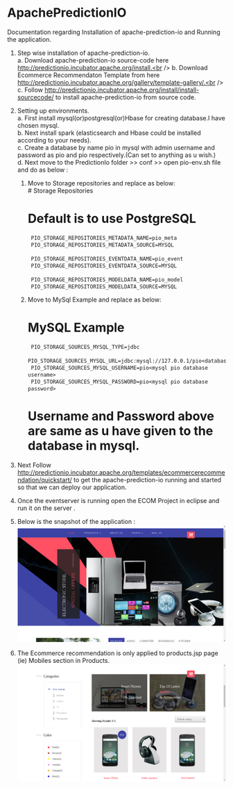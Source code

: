 # ApachePredictionIO
Documentation regarding Installation of apache-prediction-io and Running the application.

1. Step wise installation of apache-prediction-io.<br />
  a. Download apache-prediction-io source-code here http://predictionio.incubator.apache.org/install.<br />
  b. Download Ecommerce Recommendaton Template from here http://predictionio.incubator.apache.org/gallery/template-gallery/.<br />
  c. Follow http://predictionio.incubator.apache.org/install/install-sourcecode/ to install apache-prediction-io from source code.<br />


2. Setting up environments.<br />
  a. First install mysql(or)postgresql(or)Hbase for creating database.I have chosen mysql.<br />
  b. Next install spark (elasticsearch and Hbase could be installed according to your needs).<br />
  c. Create a database by name pio in mysql with admin username and password as pio and pio respectively.(Can set to anything as      u wish.)<br />
  d. Next move to the PredictionIo folder >> conf >> open pio-env.sh file and do as below :<br />
      1. Move to Storage repositories and replace as below:<br />
        # Storage Repositories
           # Default is to use PostgreSQL
              PIO_STORAGE_REPOSITORIES_METADATA_NAME=pio_meta
              PIO_STORAGE_REPOSITORIES_METADATA_SOURCE=MYSQL

              PIO_STORAGE_REPOSITORIES_EVENTDATA_NAME=pio_event
              PIO_STORAGE_REPOSITORIES_EVENTDATA_SOURCE=MYSQL

              PIO_STORAGE_REPOSITORIES_MODELDATA_NAME=pio_model
              PIO_STORAGE_REPOSITORIES_MODELDATA_SOURCE=MYSQL
              
      2. Move to MySql Example and replace as below:<br />
          # MySQL Example
              PIO_STORAGE_SOURCES_MYSQL_TYPE=jdbc
              PIO_STORAGE_SOURCES_MYSQL_URL=jdbc:mysql://127.0.0.1/pio<databasename>
              PIO_STORAGE_SOURCES_MYSQL_USERNAME=pio<mysql pio database username>
              PIO_STORAGE_SOURCES_MYSQL_PASSWORD=pio<mysql pio database password>
              
          # Username and Password above are same as u have given to the database <pio> in mysql. 

3. Next Follow http://predictionio.incubator.apache.org/templates/ecommercerecommendation/quickstart/ to get the 
   apache-prediction-io running and started so that we can deploy our application.
          
4. Once the eventserver is running open the ECOM Project in eclipse and run it on the server .

5. Below is the snapshot of the application :<br />
   ![Alt text](/AppFront.png?raw=true "Optional Title")

6. The Ecommerce recommendation is only applied to products.jsp page (ie) Mobiles section in Products.<br />
   ![Alt text](/AppProducts.png?raw=true "Optional Title")


   
